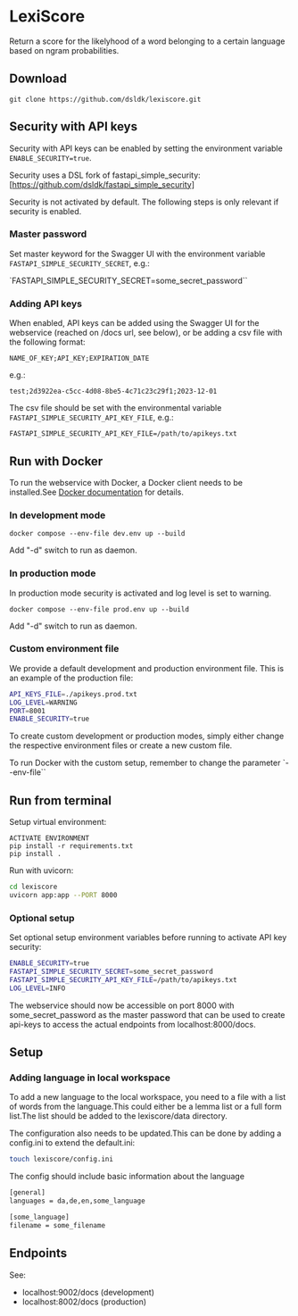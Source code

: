 # LexiScore

Return a score for the likelyhood of a word belonging to a certain language based on ngram probabilities.

## Download

```console
git clone https://github.com/dsldk/lexiscore.git
```

## Security with API keys

Security with API keys can be enabled by setting the environment variable `ENABLE_SECURITY=true`.

Security uses a DSL fork of fastapi_simple_security: [https://github.com/dsldk/fastapi_simple_security]

Security is not activated by default. The following steps is only relevant if security is enabled.

### Master password

Set master keyword for the Swagger UI with the environment variable `FASTAPI_SIMPLE_SECURITY_SECRET`, e.g.:

`FASTAPI_SIMPLE_SECURITY_SECRET=some_secret_password``

### Adding API keys

When enabled, API keys can be added using the Swagger UI for the webservice (reached on /docs url, see below), or be adding a csv file with the following format:

`
NAME_OF_KEY;API_KEY;EXPIRATION_DATE
`

e.g.:

`test;2d3922ea-c5cc-4d08-8be5-4c71c23c29f1;2023-12-01`

The csv file should be set with the environmental variable `FASTAPI_SIMPLE_SECURITY_API_KEY_FILE`, e.g.:

`FASTAPI_SIMPLE_SECURITY_API_KEY_FILE=/path/to/apikeys.txt`

## Run with Docker

To run the webservice with Docker, a Docker client needs to be installed.See [Docker documentation](https://www.docker.com) for details.

### In development mode

```console
docker compose --env-file dev.env up --build
```

Add "-d" switch to run as daemon.

### In production mode

In production mode security is activated and log level is set to warning.

```console
docker compose --env-file prod.env up --build
```

Add "-d" switch to run as daemon.

### Custom environment file

We provide a default development and production environment file.
This is an example of the production file:

```bash
API_KEYS_FILE=./apikeys.prod.txt
LOG_LEVEL=WARNING
PORT=8001
ENABLE_SECURITY=true
```

To create custom development or production modes, simply either change the respective environment files or create a new custom file.

To run Docker with the custom setup, remember to change the parameter `--env-file``

## Run from terminal

Setup virtual environment:

```console
ACTIVATE ENVIRONMENT
pip install -r requirements.txt
pip install .
```

Run with uvicorn:

```bash
cd lexiscore
uvicorn app:app --PORT 8000
```

### Optional setup

Set optional setup environment variables before running to activate API key security:

```bash
ENABLE_SECURITY=true
FASTAPI_SIMPLE_SECURITY_SECRET=some_secret_password
FASTAPI_SIMPLE_SECURITY_API_KEY_FILE=/path/to/apikeys.txt
LOG_LEVEL=INFO
```

The webservice should now be accessible on port 8000 with some_secret_password as the master password that can be used to create api-keys to access the actual endpoints from localhost:8000/docs.

## Setup

### Adding language in local workspace

To add a new language to the local workspace, you need to a file with a list of words from the language.This could either be a lemma list or a full form list.The list should be added to the lexiscore/data directory.

The configuration also needs to be updated.This can be done by adding a config.ini to extend the default.ini:

```bash
touch lexiscore/config.ini
```

The config should include basic information about the language

```txt
[general]
languages = da,de,en,some_language

[some_language]
filename = some_filename
```

## Endpoints

See:

* localhost:9002/docs (development)
* localhost:8002/docs (production)

